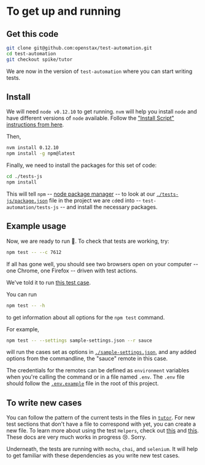 # To get up and running

## Get this code

```bash
git clone git@github.com:openstax/test-automation.git
cd test-automation
git checkout spike/tutor
```

We are now in the version of `test-automation` where you can start writing tests.

## Install

We will need `node v0.12.10` to get running.  `nvm` will help you install `node` and have different versions of `node` available.  Follow the ["Install Script" instructions from here](https://github.com/creationix/nvm#install-script).

Then,

```bash
nvm install 0.12.10
npm install -g npm@latest
```

Finally, we need to install the packages for this set of code:

```bash
cd ./tests-js
npm install
```

This will tell `npm` -- [node package manager](https://docs.npmjs.com/getting-started/what-is-npm) -- to look at our [`./tests-js/package.json`](./package.json) file in the project we are `cd`ed into -- `test-automation/tests-js` -- and install the necessary packages.

## Example usage

Now, we are ready to run :runner:.  To check that tests are working, try:

```bash
npm test -- --c 7612
```

If all has gone well, you should see two browsers open on your computer -- one Chrome, one Firefox -- driven with test actions.

We've told it to run [this test case](./tutor/teacher-views.coffee#L64-L84).

You can run

```bash
npm test -- -h
```
to get information about all options for the `npm test` command.

For example,

```bash
npm test -- --settings sample-settings.json --r sauce
```

will run the cases set as options in [`./sample-settings.json`](./sample-settings.json), and any added options from the commandline, the "sauce" remote in this case.

The credentials for the remotes can be defined as `environment` variables when you're calling the command or in a file named `.env`.  The `.env` file should follow the [`.env.example`](./.env.example) file in the root of this project.

## To write new cases

You can follow the pattern of the current tests in the files in [`tutor`](./tutor).  For new test sections that don't have a file to correspond with yet, you can create a new file.  To learn more about using the test `Helpers`, check out [this](https://github.com/openstax/tutor-js/tree/master/test-integration/helpers) and [this](http://openstax.github.io/tutor-js/docs/).  These docs are very much works in progress :cry:.  Sorry.


Underneath, the tests are running with `mocha`, `chai`, and `selenium`.  It will help to get familiar with these dependencies as you write new test cases.
